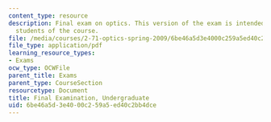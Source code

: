 ```yaml
---
content_type: resource
description: Final exam on optics. This version of the exam is intended for undergraduate
  students of the course.
file: /media/courses/2-71-optics-spring-2009/6be46a5d3e4000c259a5ed40c2bb4dce_MIT2_71S09_ufinal.pdf
file_type: application/pdf
learning_resource_types:
- Exams
ocw_type: OCWFile
parent_title: Exams
parent_type: CourseSection
resourcetype: Document
title: Final Examination, Undergraduate
uid: 6be46a5d-3e40-00c2-59a5-ed40c2bb4dce
---
```


